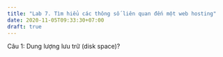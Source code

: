 ```yaml
---
title: "Lab 7. Tìm hiểu các thông số liên quan đến một web hosting"
date: 2020-11-05T09:33:30+07:00
draft: true
---
```


Câu 1: Dung lượng lưu trữ (disk space)?